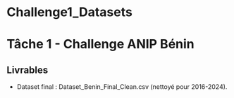 # Challenge1_Datasets
# Tâche 1 - Challenge ANIP Bénin
## Livrables
- Dataset final : Dataset_Benin_Final_Clean.csv (nettoyé pour 2016-2024).